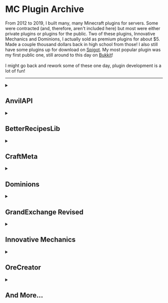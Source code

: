 # MC Plugin Archive

From 2012 to 2019, I built many, many Minecraft plugins for servers. Some were contracted (and, therefore, aren't included here) but most were either private plugins or plugins for the public.
Two of these plugins, Innovative Mechanics and Dominions, I actually sold as premium plugins for about $5. Made a couple thousand dollars back in high school from those! I also still have some plugins up for download on [Spigot](https://www.spigotmc.org/resources/authors/quzzar.447691/). My most popular plugin was my first public one, still around to this day on [Bukkit](https://dev.bukkit.org/projects/custom-armors)!
<br />
<br />
I might go back and rework some of these one day, plugin development is a lot of fun!

---

<details>

<summary><h2> AnvilAPI </b></summary>

## Introduction
Anvil API is a useful library plugin which facilitates text editing using the Anvil interface. It addresses the constraints of Minecraft's base UI, especially in terms of text input options, by repurposing the Anvil tool - since, with plugins, you're only limited to the assets provided by the base game.

## Key Features
- **Anvil-Based Text Editing**: Employs the Anvil interface for text input and editing, a creative solution to the limited text input options in Minecraft's UI.
- **Simplified Text Input**: Provides a user-friendly method for entering and editing text without using the command-line, crucial for various in-game interactions and plugin functionalities.
- **Great for RP Plugins**: Using the command-line is an RP killer and is heavily avoided in most RP plugins. However, many developers feel like they don't have a choice when it comes to text input. The AnvilAPI provides an easy to use, RP-friendly alternative to traditional text input.

</details>

<details>

<summary><h2> BetterRecipesLib </b></summary>

## Introduction
BetterRecipesLib is a sophisticated library plugin, designed as a wrapper around Spigot's recipe API. It enhances recipe creation in Minecraft plugin development by focusing on the items in a given recipe rather than just their material type - that way it takes into account all the item metadata that's traditionally ignored.

## Key Features
- **Advanced Recipe Customization**: Allows defining recipes based on specific items and their metadata, rather than just the material.
- **Metadata Inclusion**: Recognizes and incorporates additional item attributes like player head UUID, durability, flavor text, enchantments, and more into the recipe creation process.

## Additional Functionalities
- **Enhanced Specificity in Recipes**: Facilitates the creation of more precise and intricate recipes by considering the unique aspects of each item, such as custom swords or player head blocks.
- **Support for Custom Items**: Ideal for plugins that use custom items, enabling developers to create recipes that recognize these items' special characteristics.

## Impact and Current Usage
- **Filling a Gap in Plugin Development**: Addresses the limitations of Minecraft's standard recipe system, which only considers the basic material of an item.
- **Versatility for Custom Content**: Particularly beneficial for plugins involving head blocks or any custom content, as it allows for the crafting of unique items with specific attributes.
- **Essential Tool for Head Block Development**: Has become a crucial resource for all my plugin developement that involves player heads to create custom content. As of 01/18/24, there's still not an established alternative publicly available that addresses this issue.

</details>

<details>

<summary><h2> CraftMeta </b></summary>

## Introduction
CraftMeta is a versatile library plugin creates a very easy way for developers to store metadata in entities, blocks entities, and items. It simplifies and enhances the previously cumbersome and inconsistent process of embedding additional data into game elements.

## Key Features
- **Enhanced Metadata Storage**: Enables the storage of extra data in entities, block entities, and items, overcoming the limitations of Minecraft's standard methods.
- **Developer-Friendly API**: Offers a straightforward, HashMap-like approach for storing key-value pairs in various game elements, significantly simplifying the process.

## Additional Functionalities
- **Flexible Data Handling**: CraftMeta allows for the storage of any type of custom data, providing immense flexibility and control to the developer.
- **Data Retrieval Efficiency**: Ensures that stored data can be easily retrieved as needed, without unnecessary complications or data loss that can occur using traditional methods.

</details>


<details>

<summary><h2> Dominions </b></summary>

## Introduction
Dominions is an expansive plugin offering a really interesting alternative to popular plugins like Towny or Factions. Designed for use on a wide range of various servers, it provides a comprehensive system for territory management and customization. Even to this day (01/18/24), this plugin fills a void between Towny and Factions that you can't find elsewhere. That being that Towny only really works for peaceful servers where you want to build a community with friends and nothing else (and large towns require in-depth knowledge of the very complex command system that Towny employs to allow for player-specific chunk permissions). On the other side of the spectrum, Factions only works in high-intesity PvP servers - the idea of a chill town existing in peace in Factions basically is impossible mechanicially. Dominions provides a really innovative mix of both. It allows you to organically be at war with other dominions while also still having times of peace. No commands or anything, just the inherent nature of the systems it employs.

## Key Features
- **Territory Claims and Upkeep**: Allows players to claim territories by chunks and manage them with an upkeep cost system, similar to Towny.
- **Bank and Upgrades System**: Features a bank system for financial management and the ability to purchase upgrades for a player's Dominion.
- **User-Friendly UI**: Offers an intuitive and robust user interface for managing the Dominion, contrasting with traditional command-line interfaces.

## Additional Functionalities
- **Customizable Permissions**: Enables detailed customization of permissions within a Dominion, allowing different ranks to have specific abilities and roles.
- **Territory Acquisition and Loss**: Territories can be lost if the required funds for upkeep are not maintained, similar to the mechanics in Factions.
- **War Zones and Safe Zones**: Includes the concept of war zones and safe zones, which are typically set by the server administrators.

## Impact and Current Usage
- **Advanced Alternative to Existing Plugins**: Represents a sophisticated and more feature-rich option compared to existing territory management plugins.
- **Historical Popularity and Monetization**: Previously a paid plugin due to its extensive features and popularity, it is now available as an archive on the internet.
- **Continued Relevance and Potential Updates**: Although currently archived, the plugin holds significant potential for updates and continued use on modern servers.

## Added Note
This is one of the coolest plugins I ever built. For sure want to go back and update it one day. Maybe include some pictures of the interface.

</details>


<details>

<summary><h2>GrandExchange Revised</b></summary>

## Introduction
The GrandExchange is a really neat Minecraft plugin, primarily used in the Atlas MC server. As of time of writing (01/18/24), a version of it is still in active use on their server.

## Key Features
- **Player-Driven Economy**: Enables players to independently manage their economy by setting their own prices for buying and selling items.
- **Inspiration from RuneScape**: The concept is derived from RuneScape's system where players have the flexibility to trade items at various rates.
- **Dynamic Pricing**: Players are free to set item prices. A minor fee may be applicable for transactions.
- **Market Visibility**: Items for sale are visible to other players, promoting a dynamic market environment.
- **Price Control**: The plugin gives players full control over the pricing of items, leading to a diverse and player-centric economy.

## Additional Functionalities
- **AI Trades**: Incorporates automated trades to balance the economy.
  - **Item Rate Adjustment**: Based on the current market rates of certain items, additional basic items are introduced into the market.
  - **AI-Generated Items**: Items similar in price to those in the current market are generated to enrich the economy.

## Impact and Current Usage
- The plugin represents an innovative approach to in-game economies, offering a unique player experience.
- A variant of this plugin continues to be a key feature in the Atlas MC server, demonstrating its enduring relevance and popularity.

</details>

<details>

<summary><h2> Innovative Mechanics </b></summary>

## Introduction
Innovative Mechanics is an incredibly innovative plugin for Minecraft. It utilizes head blocks with custom textures to create an array of unique items and blocks, functioning as a classic tech mod within the game.

## Key Features
- **Custom Items and Blocks Creation**: Employs head blocks with custom textures to craft unique, tech-mod-like items and machinery.
- **Technology-Inspired Gameplay**: Offers features akin to classic tech mods like Buildcraft, with elements such as quarries, macerators, and pipes.
- **Plugin-Based Modding**: Looks like a mod but is actually a plugin - which continually blows people in the MC server space away (since plugins "can't" use custom textures).

## Additional Functionalities
- **Revised Version Enhancements**: The updated version includes new elements like airships, expanding the plugin's capabilities and appeal.
- **Visual Innovation**: The use of head blocks creates visually striking and seemingly impossible structures and mechanics within the game.

## Impact and Current Usage
- **Professional Opportunities**: The plugin's innovation led to contracting job offers and is still in use today in legacy servers.
- **Redefining Minecraft's Possibilities**: Has changed perceptions of what's achievable in Minecraft, challenging previously understood limitations.

## Showcase Video (TODO: needs to be updated to revised version)
[![Plugin Showcase Video](https://img.youtube.com/vi/2Pd-XVPhjVA/hqdefault.jpg)](https://www.youtube.com/watch?v=2Pd-XVPhjVA&t=3s)


</details>


<details>

<summary><h2> OreCreator </b></summary>

## Introduction
Ore Creator is a neat plugin designed to counteract the common issue of X-Raying in the game. It offers a unique solution to ore generation, making it dynamically responsive to player mining activities.

## Key Features
- **Dynamic Ore Generation**: Transforms ore generation from a pre-defined system to a real-time process, occurring as players mine.
- **Countermeasure to X-Raying**: Specifically designed to address the challenge of players using X-Ray Texture Packs or mods to locate ores.

## Additional Functionalities
- **Random Ore Vein Creation**: When a player breaks a stone block at a certain depth, there is a random chance for a vein of ore to be generated behind the block.
- **Enhanced Fairness in Mining**: Prevents players from gaining unfair advantages through X-Raying, ensuring a more balanced and fair gaming experience.

## Impact and Current Usage
- **Role-Play Server Implementation**: Originally developed as a contracted plugin for a role-playing server, it has since been released for broader use.
- **Safeguarding Game Integrity**: By altering the traditional ore generation mechanics, Ore Creator helps maintain the integrity of gameplay in Minecraft environments where fair resource acquisition is crucial.

</details>


<details>

<summary><h2> And More... </b></summary>

As you can see in the repo, there's even more plugins I've built. _And these are only the plugins that I still have and am allowed to post publically!!_ If I was to guess, I think I've made about 80 plugins over the years. For me, they've been such a fun creative outlet and something I'd love to revisit. Feel free to check out the other smaller plugins I don't have a summary for, they're mainly utility plugins or so oddly niche it's not even worth writing a summary 😅

</details>




